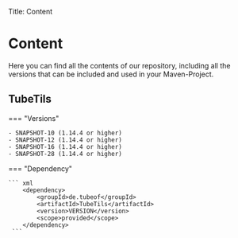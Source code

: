 Title: Content

# Content

Here you can find all the contents of our repository, including all the versions that can be included and used in your Maven-Project.

## TubeTils

=== "Versions"

    - SNAPSHOT-10 (1.14.4 or higher)
    - SNAPSHOT-12 (1.14.4 or higher)
    - SNAPSHOT-16 (1.14.4 or higher)
    - SNAPSHOT-28 (1.14.4 or higher)

=== "Dependency"

    ``` xml
        <dependency>
            <groupId>de.tubeof</groupId>
            <artifactId>TubeTils</artifactId>
            <version>VERSION</version>
            <scope>provided</scope>
        </dependency>
     ```

